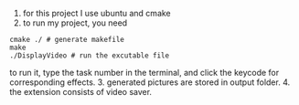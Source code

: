1. for this project I use ubuntu and cmake
2. to run my project, you need 
```
cmake ./ # generate makefile
make
./DisplayVideo # run the excutable file
```
to run it, type the task number in the terminal, and click the keycode for corresponding effects.
3. generated pictures are stored in output folder.
4. the extension consists of video saver.